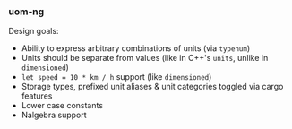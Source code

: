 ### uom-ng

Design goals:
- Ability to express arbitrary combinations of units (via `typenum`)
- Units should be separate from values (like in C++'s `units`, unlike in `dimensioned`)
- `let speed = 10 * km / h` support (like `dimensioned`)
- Storage types, prefixed unit aliases & unit categories toggled via cargo features
- Lower case constants
- Nalgebra support
